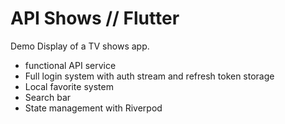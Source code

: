 # API Shows // Flutter

Demo Display of a TV shows app.

* functional API service
* Full login system with auth stream and refresh token storage
* Local favorite system
* Search bar
* State management with Riverpod
